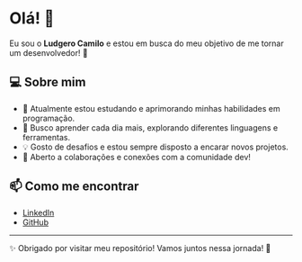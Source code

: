# Olá! 👋

Eu sou o **Ludgero Camilo** e estou em busca do meu objetivo de me tornar um desenvolvedor! 🚀

## 💻 Sobre mim

- 🎯 Atualmente estou estudando e aprimorando minhas habilidades em programação.
- 🌱 Busco aprender cada dia mais, explorando diferentes linguagens e ferramentas.
- 💡 Gosto de desafios e estou sempre disposto a encarar novos projetos.
- 🤝 Aberto a colaborações e conexões com a comunidade dev!

## 📫 Como me encontrar

- [LinkedIn](https://www.linkedin.com/in/ludgero-camilo-0248ab289/) 
- [GitHub](https://github.com/ludgeroxd) 
---
<link rel="stylesheet" type='text/css' href="https://cdn.jsdelivr.net/gh/devicons/devicon@latest/devicon.min.css" />



✨ Obrigado por visitar meu repositório! Vamos juntos nessa jornada! 🚀
